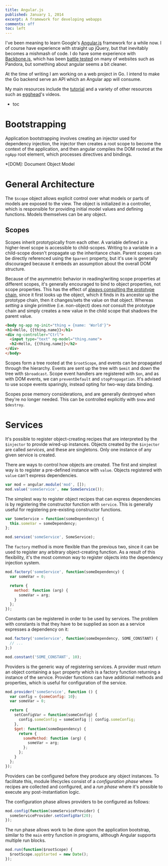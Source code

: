 ```yaml
---
title: Angular.js
published: January 1, 2014
excerpt: A framework for developing webapps
comments: off
toc: left
---
```


I've been meaning to learn Google's [Angular.js] framework for a while now. I of course have experience with straight up jQuery, but that inevitably becomes a mishmash of code. I do have some experience with [Backbone.js], which has been [battle tested] on many of websites such as Pandora, but something about angular seems a bit cleaner.

At the time of writing I am working on a web project in Go. I intend to make the Go backend serve an API which an Angular app will consume.

[Angular.js]: http://angularjs.org
[Backbone.js]: http://backbonejs.org/
[battle tested]: http://backbonejs.org/#examples

My main resources include the [tutorial] and a variety of other resources such as [egghead]'s videos.

[tutorial]: http://docs.angularjs.org/tutorial/step_00
[egghead]: https://egghead.io/lessons

* toc

# Bootstrapping

Application bootstrapping involves creating an injector used for dependency injection, the injector then creates a root scope to become the context of the application, and then angular compiles the DOM rooted at the `ngApp` root element, which processes directives and bindings.

*[DOM]: Document Object Model

# General Architecture

The `$scope` object allows explicit control over what models or parts of models are exposed to the view. The object is initialized in a controller, which is responsible for providing initial model values and defining functions. Models themselves can be any object.

## Scopes

Scopes inherit prototypically from each other. A variable defined in a higher-level scope is accessible to child-scopes. Writing to a variable in a child-scope doesn't propagate up the inheritance chain. Parent scopes can be directly referenced using the `$parent` property, but it's use is generally discouraged because it embeds an assumption about the overall DOM structure.

Because of the asymmetric behavior in reading/writing scope properties at different scopes, it's generally encouraged to bind to object properties, not scope properties. This has the effect of [always consulting the prototype chain][prototypes], since it first looks up the object, which it finds in its ancestor up the prototype chain, then it changes/sets the value on that object. Whereas _setting_ a single primitive (i.e. non-object) does _not_ consult the prototype chain and simply creates a new value in the child scope that shadows the parent value.

[prototypes]: https://github.com/angular/angular.js/wiki/Understanding-Scopes#javascript-prototypal-inheritance

``` html
<body ng-app ng-init="thing = {name: 'World'}">
<h1>Hello, {{thing.name}}</h1>
<div ng-controller="Ctrl">
  <input type="text" ng-model="thing.name">
  <h2>Hello, {{thing.name}}</h2>
</div>
</body>
```

Scopes form a tree rooted at the `$rootScope`, and events can be propagated through the hierarchy. Events are sent up the tree with `$emit` and down the tree with `$broadcast`. Scope event handlers are registered with `$on`, and as with DOM events, we can `preventDefault` and `stopPropagation`. It's advised to use scope events sparingly, instead opting for two-way data binding.

Scopes pose memory considerations, and are generally destroyed when they're no longer needed. This can be controlled explicitly with `$new` and `$destroy`.

# Services

It's possible to register object-creating recipes that are interpreted by the `$injector` to provide wired-up instances. Objects created by the `$injector` are called _services_, and these are singletons. Only one instance of any given service is created.

There are ways to control how objects are created. The first and simplest way is to register a pre-defined instance with `value`. Objects registered with `value` can't express dependencies.

``` javascript
var mod = angular.module('mod', []);
mod.value('someService', new SomeService());
```

The simplest way to register object recipes that can express dependencies is by registering the constructor function with `service`. This is generally useful for registering pre-existing constructor functions.

``` javascript
var SomeService = function(someDependency) {
  this.someVar = someDependency;
};

mod.service('someService', SomeService);
```

The `factory` method is more flexible than the previous two, since it can be used to register any arbitrary object-creating function. As a result of this flexibility, it's the most common way to register objects into the dependency injection system.

``` javascript
mod.factory('someService', function(someDependency) {
  var someVar = 0;

  return {
    method: function (arg) {
      someVar = arg;
    }
  };
});
```

Constants can be registered in order to be used by services. The problem with constants is that they have to be supplied as soon as a service expresses a dependency on it:

``` javascript
mod.factory('someService', function(someDependency, SOME_CONSTANT) {
  // ...
};)

mod.constant('SOME_CONSTANT', 10);
```

Providers is the generic way of registering services. A provider must return an object containing a `$get` property which is a factory function returning a instance of the service. Provider functions can have additional methods and properties, which is useful for configuration of the service.

``` javascript
mod.provider('someService', function () {
  var config = {someConfig: 10};
  var someVar = 0;

  return {
    setConfigVar = function(someConfig) {
      config.someConfig = someConfig || config.someConfig;
    },
    $get: function(someDependency) {
      return {
        someMethod: function (arg) {
          someVar = arg;
        };
      };
    }
  };
});
```

Providers can be configured before they produce any object instances. To facilitate this, module lifecycles consist of a _configuration phase_ where recipes are collected and configured, and a _run phase_ where it's possible to execute any post-instantiation logic.

The configuration phase allows providers to be configured as follows:

``` javascript
mod.config(function(someServiceProvider) {
  someServiceProvider.setConfigVar(20);
});
```

The run phase allows work to be done upon the application bootstrap, similar to the `main` entry function in programs, although Angular supports multiple run blocks.

``` javascript
mod.run(function($rootScope) {
  $rootScope.appStarted = new Date();
});
```

